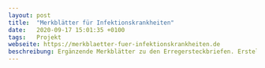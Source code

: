 ```yaml
---
layout: post
title:  "Merkblätter für Infektionskrankheiten"
date:   2020-09-17 15:01:35 +0100
tags:   Projekt
webseite: https://merkblaetter-fuer-infektionskrankheiten.de
beschreibung: Ergänzende Merkblätter zu den Erregersteckbriefen. Erstellt für den öffentlichen Gesundheitsdienst.
---
```

